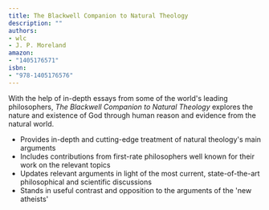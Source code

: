 ```yaml
---
title: The Blackwell Companion to Natural Theology
description: ""
authors:
- wlc
- J. P. Moreland
amazon:
- "1405176571"
isbn:
- "978-1405176576"
---
```

With the help of in-depth essays from some of the world's leading philosophers, _The Blackwell Companion to Natural Theology_ explores the nature and existence of God through human reason and evidence from the natural world.
  
- Provides in-depth and cutting-edge treatment of natural theology's main arguments
- Includes contributions from first-rate philosophers well known for their work on the relevant topics
- Updates relevant arguments in light of the most current, state-of-the-art philosophical and scientific discussions
- Stands in useful contrast and opposition to the arguments of the 'new atheists'
